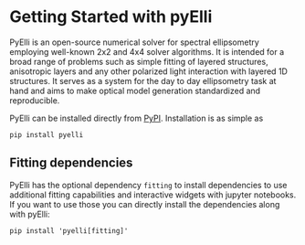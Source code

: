 # Getting Started with pyElli

PyElli is an open-source numerical solver for spectral ellipsometry employing well-known 2x2 and 4x4 solver algorithms.
It is intended for a broad range of problems such as simple fitting of layered structures,
anisotropic layers and any other polarized light interaction with layered 1D structures.
It serves as a system for the day to day ellipsometry task at hand and aims to make optical model generation standardized and reproducible.

PyElli can be installed directly from [PyPI](https://pypi.org/project/pyElli/).
Installation is as simple as

```
pip install pyelli
```

## Fitting dependencies

PyElli has the optional dependency `fitting` to install dependencies to use additional
fitting capabilities and interactive widgets with jupyter notebooks.
If you want to use those you can directly install the dependencies along with pyElli:

```
pip install 'pyelli[fitting]'
```